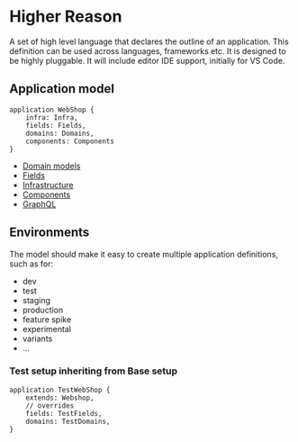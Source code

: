 # Higher Reason

A set of high level language that declares the outline of an application.
This definition can be used across languages, frameworks etc.
It is designed to be highly pluggable.
It will include editor IDE support, initially for VS Code.

## Application model

```
application WebShop {
    infra: Infra,
    fields: Fields,
    domains: Domains,
    components: Components
}
```

- [Domain models](./docs/DomainModel.md)
- [Fields](./docs/Fields.md)
- [Infrastructure](./docs/Infrastructure.md)
- [Components](./docs/components/Component.md)
- [GraphQL](./docs/graphql/GraphQL.md)

## Environments

The model should make it easy to create multiple application definitions, such as for:

- dev
- test
- staging
- production
- feature spike
- experimental
- variants
- ...

### Test setup inheriting from Base setup

```
application TestWebShop {
    extends: Webshop,
    // overrides
    fields: TestFields,
    domains: TestDomains,
}
```
